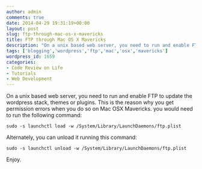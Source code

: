 ```yaml
---
author: admin
comments: true
date: 2014-04-29 19:31:19+00:00
layout: post
slug: ftp-through-mac-os-x-mavericks
title: FTP through Mac OS X Mavericks
description: "On a unix based web server, you need to run and enable FTP to update the wordpress stack, themes or plugins."
tags: ['blogging','wordpress','ftp','mac','osx','mavericks']
wordpress_id: 1659
categories:
- Code Review on Life
- Tutorials
- Web Development
---
```


On a unix based web server, you need to run and enable FTP to update the wordpress stack, themes or plugins. This is the reason why you get permission errors when you do so on Mac OSX Mavericks. you would need to run the following command:

    sudo -s launchctl load -w /System/Library/LaunchDaemons/ftp.plist

Alternately, you can unload it running this command:

    sudo -s launchctl unload -w /System/Library/LaunchDaemons/ftp.plist
    
Enjoy.
